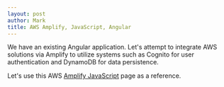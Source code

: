 ```yaml
---
layout: post
author: Mark
title: AWS Amplify, JavaScript, Angular
---
```


We have an existing Angular application.  Let's attempt to integrate AWS solutions via Amplify to utilize systems
such as Cognito for user authentication and DynamoDB for data persistence.

Let's use this AWS [Amplify JavaScript](https://aws-amplify.github.io/docs/js/angular) page as a reference.

